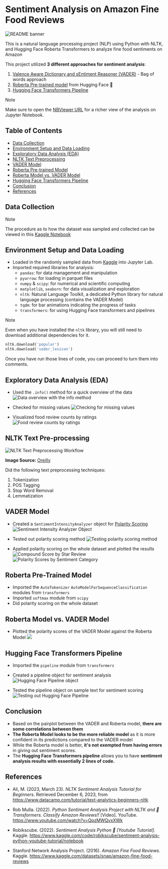 
# Sentiment Analysis on Amazon Fine Food Reviews

![README banner](./images/writing_for_food_on_amazon.jpg)

This is a natural language processing project (NLP) using Python with NLTK, and Hugging Face Roberta Transformers to analyze fine food sentiments on Amazon

This project utilized **3 different approaches for sentiment analysis**:

1. [Valence Aware Dictionary and sEntiment Reasoner (VADER)](#VADER-Model) - Bag of words approach
2. [Roberta Pre-trained model](#Roberta-Pre-trained-Model) from Hugging Face 🤗  
3. [Hugging Face Transformers Pipeline](#Hugging-Face-Transformers-Pipeline)

> [!Note]
> Make sure to open the [NBViewer URL](https://nbviewer.org/github/jpsam07/sentiment-analysis-on-amazon-fine-food-reviews/blob/e9130bfdc2d364b0f996130395b9496021866dfc/notebook.ipynb) for a richer view of the analysis on Jupyter Notebook.

## Table of Contents

- [Data Collection](#data-collection)
- [Environment Setup and Data Loading](#environment-setup-and-data-loading)
- [Exploratory Data Analysis (EDA)](#exploratory-data-analysis-eda)
- [NLTK Text Preprocessing](#nltk-text-preprocessing)
- [VADER Model](#vader-model)
- [Roberta Pre-trained Model](#roberta-pre-trained-model)
- [Roberta Model vs. VADER Model](#roberta-model-vs-vader-model)
- [Hugging Face Transformers Pipeline](#hugging-face-transformers-pipeline)
- [Conclusion](#conclusion)
- [References](#references)

## Data Collection

> [!NOTE]
> The procedure as to how the dataset was sampled and collected can be viewed in this [Kaggle Notebook](https://www.kaggle.com/code/joaquinsamson/preparing-data-for-sentiment-analysis)
## Environment Setup and Data Loading

- Loaded in the randomly sampled data from [Kaggle](https://www.kaggle.com/code/joaquinsamson/preparing-data-for-sentiment-analysis) into Jupyter Lab.
- Imported required libraries for analysis:
	- `pandas`: for data management and manipulation
	- `pyarrow`: for loading in parquet files
	- `numpy` & `scipy`: for numerical and scientific computing
	- `matplotlib`, `seaborn`: for data visualization and exploration
	- `nltk`: Natural Language Toolkit, a dedicated Python library for natural language processing (contains the VADER Model)
	- `tqdm`: for bar animations indicating the progress of tasks
	- `transformers`: for using Hugging Face transformers and pipelines

> [!NOTE] 
> Even when you have installed the `nltk` library, you will still need to download additional dependencies for it.

```python
nltk.download('popular') 
nltk.download('vader_lexicon')
```

Once you have run those lines of code, you can proceed to turn them into comments.

## Exploratory Data Analysis (EDA)

- Used the `.info()` method for a quick overview of the data
![Data overview with the info method](./images/data_overview_with_info_method.png)

- Checked for missing values
![Checking for missing values](./images/checking_for_missing_values.png)

- Visualized food review counts by ratings
![Food review counts by ratings](./images/food_review_counts_by_ratings.png)

## NLTK Text Pre-processing

![NLTK Text Preprocessing Workflow](./images/nltk_text_preprocessing_workflow.png)

**Image Source:** [Oreilly](https://www.oreilly.com/api/v2/epubs/9781492074076/files/assets/btap_0401.png)

Did the following text preprocessing techniques:

1. Tokenization
2. POS Tagging
3. Stop Word Removal
4. Lemmatization

## VADER Model

- Created a `SentimentIntensityAnalyzer` object for [Polarity Scoring](#polarity-scoring)
![Sentiment Intensity Analyzer Object](./images/sia_object.png)

- Tested out polarity scoring method
![Testing polarity scoring method](./images/testing_polarity_scoring_method.png)

- Applied polarity scoring on the whole dataset and plotted the results
![Compound Score by Star Review](./images/vader_compound_score_by_star_review.png)
![Polarity Scores by Sentiment Category](./images/vader_polarity_scores_by_sentiment_category.png)

## Roberta Pre-Trained Model

- Imported the `AutoTokenizer`  `AutoModelForSequenceClassification` modules from `transformers`
- Imported `softmax` module from `scipy`
- Did polarity scoring on the whole dataset


## Roberta Model vs. VADER Model

- Plotted the polarity scores of the VADER Model against the Roberta Model
![](./images/vader_vs_roberta_model_pairplot.png)

## Hugging Face Transformers Pipeline

- Imported the `pipeline` module from `transformers`
- Created a pipeline object for sentiment analysis
![Hugging Face Pipeline object](./images/huggingface_pipeline_object.png)

- Tested the pipeline object on sample text for sentiment scoring
![Testing out Hugging Face Pipeline](./images/testing_out_huggingface_pipeline.png)

## Conclusion

- Based on the pairplot between the VADER and Roberta model, **there are some correlations between them**
- **The Roberta Model looks to be the more reliable model** as it is more confident in its predictions compared to the VADER model
- While the Roberta model is better, **it's not exempted from having errors** in giving out sentiment scores.
- The **Hugging Face Transformers pipeline** allows you to have **sentiment analysis results with essentially 2 lines of code.**

## References

- Ali, M. (2023, March 23). _NLTK Sentiment Analysis Tutorial for Beginners_. Retrieved December 6, 2023, from https://www.datacamp.com/tutorial/text-analytics-beginners-nltk

- Rob Mulla. (2022). _Python Sentiment Analysis Project with NLTK and 🤗 Transformers. Classify Amazon Reviews!!_ [Video]. YouTube. https://www.youtube.com/watch?v=QpzMWQvxXWk

- Robikscube. (2022). _Sentiment Analysis Python 🤗 [Youtube Tutorial]_. Kaggle. https://www.kaggle.com/code/robikscube/sentiment-analysis-python-youtube-tutorial/notebook

- Stanford Network Analysis Project. (2016). _Amazon Fine Food Reviews_. Kaggle. https://www.kaggle.com/datasets/snap/amazon-fine-food-reviews